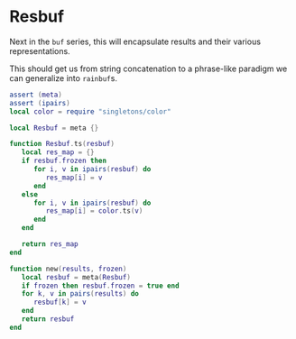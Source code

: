# Resbuf

Next in the ``buf`` series, this will encapsulate results and their various
representations.


This should get us from string concatenation to a phrase-like paradigm we can
generalize into ``rainbuf``s.

```lua
assert (meta)
assert (ipairs)
local color = require "singletons/color"
```
```lua
local Resbuf = meta {}

function Resbuf.ts(resbuf)
   local res_map = {}
   if resbuf.frozen then
      for i, v in ipairs(resbuf) do
         res_map[i] = v
      end
   else
      for i, v in ipairs(resbuf) do
         res_map[i] = color.ts(v)
      end
   end

   return res_map
end

function new(results, frozen)
   local resbuf = meta(Resbuf)
   if frozen then resbuf.frozen = true end
   for k, v in pairs(results) do
      resbuf[k] = v
   end
   return resbuf
end
```
